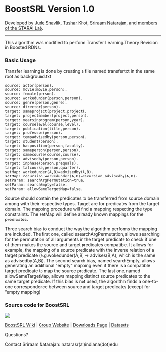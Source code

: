 # BoostSRL Version 1.0

Developed by [Jude Shavlik](http://pages.cs.wisc.edu/~shavlik/), [Tushar Khot](http://pages.cs.wisc.edu/~tushar/), [Sriraam Natarajan](https://utdallas.edu/~sriraam.natarajan/), and [members of the STARAI Lab](http://www.indiana.edu/~iustarai/people.html).

---

This algorithm was modified to perform Transfer Learning/Theory Revision in Boosted RDNs.


### Basic Usage

Transfer learning is done by creating a file named transfer.txt in the same root as background.txt

  ```text
  source: actor(person).
  source: movie(movie,person).
  source: female(person).
  source: workedunder(person,person).
  source: genre(person,genre).
  source: director(person).
  target: sameproject(project,project).
  target: projectmember(project,person).
  target: yearsinprogram(person,year).
  target: courselevel(course,level).
  target: publication(title,person).
  target: professor(person).
  target: tempadvisedby(person,person).
  target: student(person).
  target: hasposition(person,faculty).
  target: sameperson(person,person).
  target: samecourse(course,course).
  target: advisedby(person,person).
  target: inphase(person,prequals).
  target: ta(course,person,quarter).
  setMap: workedunder(A,B)=advisedby(A,B).
  setMap: recursion_workedunder(A,B)=recursion_advisedby(A,B).
  setParam: searchArgPermutation=true.
  setParam: searchEmpty=false.
  setParam: allowSameTargetMap=false.
  ```
  
Source should contain the predicates to be transferred from source domain among with their respective types. Target are for predicates from the target domain. The mapping procedure will find a mapping respecting the type constraints. The setMap will define already known mappings for the predicates.

Three search bias to conduct the way the algorithm performs the mapping are included. The first one, called ssearchArgPermutation, allows searching for the permutation of all arguments in the target predicate to check if one of them makes the source and target predicates compatible. It allows for example, the mapping of a source predicate with the inverse relation of a target predicate (e.g.wokedunder(A,B) -> advises(B,A), which is the same as advisedby(A,B)). The second search bias, named searchEmpty, allows generating an additional "empty" mapping even if there is a compatible target predicate to map the source predicate. The  last one, named allowSameTargetMap, allows mapping distinct source predicates to the same target predicate. If this bias is not used, the algorithm finds a one-to-one correspondence between source and target predicates (except for ”empty mapping).

### Source code for **BoostSRL**

<!--

Commenting out until we properly set up Travis CI.

| License | Build Status |
| --- | --- |
| [![][license img]][license] | [![Build Status](https://travis-ci.org/boost-starai/BoostSRL.svg?branch=master)](https://travis-ci.org/boost-starai/BoostSRL) |

-->

[![][license img]][license]

[BoostSRL Wiki](https://starling.utdallas.edu/software/boostsrl/wiki/) | [Group Website](https://starling.utdallas.edu) | [Downloads Page](https://starling.utdallas.edu/software/boostsrl/) | [Datasets](https://starling.utdallas.edu/datasets/)

Questions?

Contact Sriraam Natarajan: natarasr(at)indiana(dot)edu

[license]:license.txt
[license img]:https://img.shields.io/aur/license/yaourt.svg
